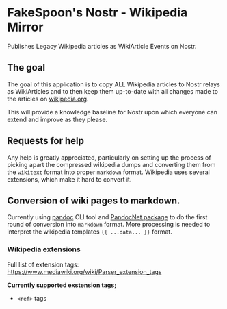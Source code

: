 # FakeSpoon's Nostr - Wikipedia Mirror

Publishes Legacy Wikipedia articles as WikiArticle Events on Nostr.

## The goal
The goal of this application is to copy ALL Wikipedia articles to Nostr relays as WikiArticles and to then keep them up-to-date with all changes made to the articles on [wikipedia.org](https://wikipedia.org).

This will provide a knowledge baseline for Nostr upon which everyone can extend and improve as they please.

## Requests for help
Any help is greatly appreciated, particularly on setting up the process of picking apart the compressed wikipedia dumps and converting them from the `wikitext` format into proper `markdown` format. Wikipedia uses several extensions, which make it hard to convert it.

## Conversion of wiki pages to markdown.
Currently using [pandoc](https://pandoc.org/) CLI tool and [PandocNet package](https://github.com/SimonCropp/PandocNet) to do the first round of conversion into `markdown` format. More processing is needed to interpret the wikipedia templates `{{ ...data... }}` format.

### Wikipedia extensions
Full list of extension tags: https://www.mediawiki.org/wiki/Parser_extension_tags

**Currently supported exstension tags;**
- `<ref>` tags


